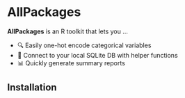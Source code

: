 # AllPackages

**AllPackages** is an R toolkit that lets you …

- 🔍 Easily one-hot encode categorical variables
- 🧰 Connect to your local SQLite DB with helper functions
- 📊 Quickly generate summary reports

## Installation

```r

